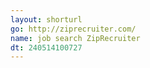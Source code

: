```yaml
---
layout: shorturl
go: http://ziprecruiter.com/
name: job search ZipRecruiter
dt: 240514100727
---
```

